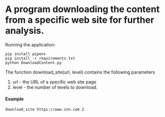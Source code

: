 # A program downloading the content from a specific web site for further analysis.

Running the application:

```
pip install pipenv
pip install -r requirements.txt
python DownloadContent.py
```

The function download_site(url, level) contains the following parameters

1. url - the URL of a specific web site page 
2. level - the number of levels to download. 

#### Example
```
download_site https://www.cnn.com 2
```
